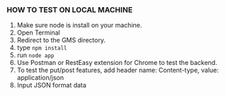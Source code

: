 ### HOW TO TEST ON LOCAL MACHINE ###
1. Make sure node is install on your machine.
2. Open Terminal
3. Redirect to the GMS directory.
4. type `npm install`
4. run `node app`
5. Use Postman or RestEasy extension for Chrome to test the backend.
6. To test the put/post features, add header name: Content-type, value: application/json
7. Input JSON format data